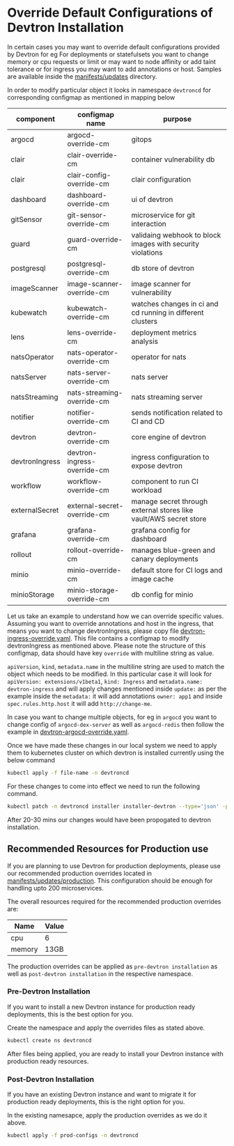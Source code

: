 # Override Default Configurations of Devtron Installation

In certain cases you may want to override default configurations provided by Devtron for eg For deployments or statefulsets you want to change memory or cpu requests or limit or may want to node affinity or add taint tolerance or for ingress you may want to add annotations or host. Samples are available inside the [manifests/updates](https://github.com/devtron-labs/devtron/tree/main/manifests/updates) directory. 

In order to modify particular object it looks in namespace `devtroncd` for corresponding configmap as mentioned in mapping below

|component| configmap name| purpose|
|-|-|-|
|argocd| argocd-override-cm| gitops|
|clair|clair-override-cm| container vulnerability db|
|clair| clair-config-override-cm| clair configuration|
|dashboard| dashboard-override-cm| ui of devtron|
|gitSensor| git-sensor-override-cm| microservice for git interaction|
|guard| guard-override-cm| validaing webhook to block images with security violations|
|postgresql| postgresql-override-cm| db store of devtron|
|imageScanner| image-scanner-override-cm| image scanner for vulnerability|
|kubewatch| kubewatch-override-cm| watches changes in ci and cd running in different clusters|
|lens| lens-override-cm| deployment metrics analysis|
|natsOperator| nats-operator-override-cm| operator for nats|
|natsServer| nats-server-override-cm| nats server|
|natsStreaming| nats-streaming-override-cm| nats streaming server|
|notifier| notifier-override-cm| sends notification related to CI and CD|
|devtron| devtron-override-cm| core engine of devtron|
|devtronIngress| devtron-ingress-override-cm| ingress configuration to expose devtron|
|workflow| workflow-override-cm| component to run CI workload|
|externalSecret| external-secret-override-cm| manage secret through external stores like vault/AWS secret store|
|grafana| grafana-override-cm| grafana config for dashboard|
|rollout| rollout-override-cm| manages blue-green and canary deployments|
|minio| minio-override-cm| default store for CI logs and image cache|
|minioStorage| minio-storage-override-cm| db config for minio|


Let us take an example to understand how we can override specific values. Assuming you want to override annotations and host in the ingress, that means you want to change devtronIngress, please copy file [devtron-ingress-override.yaml](https://github.com/devtron-labs/devtron/tree/main/manifests/updates/devtron-ingress-override.yaml). This file contains a configmap to modify devtronIngress as mentioned above. Please note the structure of this configmap, data should have key `override` with multiline string as value. 

`apiVersion`, `kind`, `metadata.name` in the multiline string are used to match the object which needs to be modified. In this particular case it will look for `apiVersion: extensions/v1beta1`, `kind: Ingress` and `metadata.name: devtron-ingress` and will apply changes mentioned inside `update:` as per the example inside the `metadata:` it will add annotations `owner: app1` and inside `spec.rules.http.host` it will add `http://change-me`.

In case you want to change multiple objects, for eg in `argocd` you want to change config of `argocd-dex-server` as well as `argocd-redis` then follow the example in [devtron-argocd-override.yaml](https://github.com/devtron-labs/devtron/tree/main/manifests/updates/devtron-argocd-override.yaml).

Once we have made these changes in our local system we need to apply them to kubernetes cluster on which devtron is installed currently using the below command


```bash
kubectl apply -f file-name -n devtroncd
```

For these changes to come into effect we need to run the following command.

```bash
kubectl patch -n devtroncd installer installer-devtron --type='json' -p='[{"op": "add", "path": "/spec/reSync", "value": true }]'
```

After 20-30 mins our changes would have been propogated to devtron installation.

## Recommended Resources for Production use
If you are planning to use Devtron for production deployments, please use our recommended production overrides located in [manifests/updates/production](https://github.com/devtron-labs/devtron/tree/main/manifests/updates/production). This configuration should be enough for handling upto 200 microservices.

The overall resources required for the recommended production overrides are:

|Name| Value|
|-|-|
|cpu| 6|
|memory|13GB|

The production overrides can be applied as `pre-devtron installation` as well as `post-devtron installation` in the respective namespace.

### Pre-Devtron Installation
If you want to install a new Devtron instance for production ready deployments, this is the best option for you.

Create the namespace and apply the overrides files as stated above.
```bash
kubectl create ns devtroncd
```

After files being applied, you are ready to install your Devtron instance with production ready resources.

### Post-Devtron Installation
If you have an existing Devtron instance and want to migrate it for production ready deployments, this is the right option for you.

In the existing namesapce, apply the production overrides as we do it above.
```bash
kubectl apply -f prod-configs -n devtroncd
```
